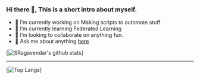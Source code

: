 ### Hi there 👋, This is a short intro about myself.

- 🔭 I’m currently working on Making scripts to automate stuff
- 🌱 I’m currently learning Federated Learning 
- 👯 I’m looking to collaborate on anything fun.
- 💬 Ask me about anything [here](https://github.com/SRagavendar/SRagavendar/issues) 

[![SRagavendar's github stats](https://github-readme-stats.vercel.app/api?username=SRagavendar&count_private=false&show_icons=true&hide_border=true&theme=dracula)]

---

[![Top Langs](https://github-readme-stats.vercel.app/api/top-langs/?username=SRagavendar&layout=compact&hide_border=true)]
